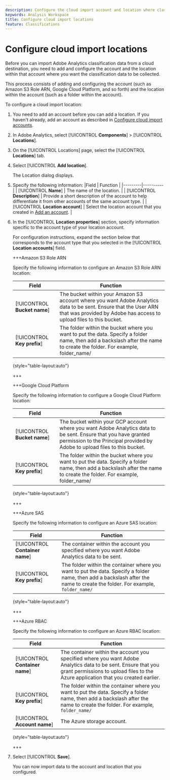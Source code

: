 ```yaml
---
description: Configure the cloud import account and location where classification data can be uploaded
keywords: Analysis Workspace
title: Configure cloud import locations
feature: Classifications
---
```

# Configure cloud import locations

<!-- This page is almost duplicated with the "Configure cloud export locations" article in CJA. Differences are that Snowflake isn't supported here and there is a Suffix field for each account type. -->

Before you can import Adobe Analytics classification data from a cloud destination, you need to add and configure the account and the location within that account where you want the classification data to be collected. 

This process consists of adding and configuring the account (such as Amazon S3 Role ARN, Google Cloud Platform, and so forth) and the location within the account (such as a folder within the account).

To configure a cloud import location:

1. You need to add an account before you can add a location. If you haven't already, add an account as described in [Configure cloud import accounts](/help/components/locations/configure-import-accounts.md).
1. In Adobe Analytics, select [!UICONTROL **Components**] > [!UICONTROL **Locations**].
1. On the [!UICONTROL Locations] page, select the [!UICONTROL **Locations**] tab.
1. Select [!UICONTROL **Add location**]. <!-- add screenshot? -->
   
   The Location dialog displays.
1. Specify the following information:
   |Field | Function | 
   |---------|----------|
   | [!UICONTROL **Name**] | The name of the location.  | 
   | [!UICONTROL **Description**] | Provide a short description of the account to help differentiate it from other accounts of the same account type. |
   | [!UICONTROL **Location account**] | Select the location account that you created in [Add an account](#add-an-account). | 

1. In the [!UICONTROL **Location properties**] section, specify information specific to the account type of your location account.  

   For configuration instructions, expand the section below that corresponds to the account type that you selected in the [!UICONTROL **Location accounts**] field. 

   +++Amazon S3 Role ARN

      Specify the following information to configure an Amazon S3 Role ARN location:

      |Field | Function | 
      |---------|----------|
      | [!UICONTROL **Bucket name**] | The bucket within your Amazon S3 account where you want Adobe Analytics data to be sent. Ensure that the User ARN that was provided by Adobe has access to upload files to this bucket. |  
      | [!UICONTROL **Key prefix**] | The folder within the bucket where you want to put the data. Specify a folder name, then add a backslash after the name to create the folder. For example, folder_name/ | 

      {style="table-layout:auto"}

   +++

   +++Google Cloud Platform

      Specify the following information to configure a Google Cloud Platform location:

      |Field | Function | 
      |---------|----------|
      | [!UICONTROL **Bucket name**] | The bucket within your GCP account where you want Adobe Analytics data to be sent. Ensure that you have granted permission to the Principal provided by Adobe to upload files to this bucket. |  
      | [!UICONTROL **Key prefix**] | The folder within the bucket where you want to put the data. Specify a folder name, then add a backslash after the name to create the folder. For example, folder_name/ | 

      {style="table-layout:auto"}
   
   +++

   +++Azure SAS

      Specify the following information to configure an Azure SAS location:

      |Field | Function | 
      |---------|----------|
      | [!UICONTROL **Container name**] | The container within the account you specified where you want Adobe Analytics data to be sent. | 
      | [!UICONTROL **Key prefix**] | The folder within the container where you want to put the data. Specify a folder name, then add a backslash after the name to create the folder. For example, `folder_name/` |

      {style="table-layout:auto"}

   +++   

   +++Azure RBAC

      Specify the following information to configure an Azure RBAC location:

      |Field | Function | 
      |---------|----------|
      | [!UICONTROL **Container name**] | The container within the account you specified where you want Adobe Analytics data to be sent. Ensure that you grant permissions to upload files to the Azure application that you created earlier. | 
      | [!UICONTROL **Key prefix**] | The folder within the container where you want to put the data. Specify a folder name, then add a backslash after the name to create the folder. For example, `folder_name/` |
      | [!UICONTROL **Account name**] | The Azure storage account. | 

      {style="table-layout:auto"}

   +++

1. Select [!UICONTROL **Save**].

   You can now import data to the account and location that you configured.